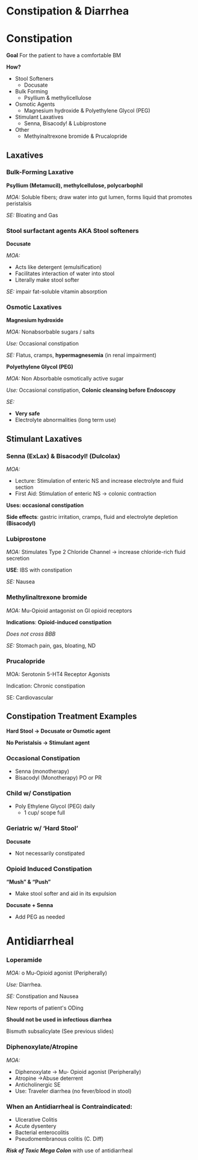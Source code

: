 # Constipation & Diarrhea
<!-- toc -->
# Constipation
**Goal**
For the patient to have a comfortable BM

**How?**
* Stool Softeners
  * Docusate
* Bulk Forming
  * Psyllium & methylicellulose
* Osmotic Agents
  * Magnesium hydroxide & Polyethylene Glycol (PEG)
* Stimulant Laxatives
  * Senna, Bisacody! & Lubiprostone
* Other
  * Methyinaltrexone bromide & Prucalopride

## Laxatives
### Bulk-Forming Laxative
**Psyllium (Metamucil), methylcellulose, polycarbophil**

*MOA:* Soluble fibers; draw water into gut lumen, forms liquid that promotes peristalsis

*SE:* Bloating and Gas

### Stool surfactant agents AKA Stool softeners
**Docusate**

*MOA:*
* Acts like detergent (emulsification)
* Facilitates interaction of water into stool
* Literally make stool softer

*SE:* impair fat-soluble vitamin absorption

### Osmotic Laxatives
**Magnesium hydroxide**

*MOA:* Nonabsorbable sugars / salts

*Use:* Occasional constipation

*SE:* Flatus, cramps, **hypermagnesemia** (in renal impairment)

**Polyethylene Glycol (PEG)**

*MOA:* Non Absorbable osmotically active sugar

*Use:* Occasional constipation, **Colonic cleansing before Endoscopy**

*SE:*
* **Very safe**
* Electrolyte abnormalities (long term use)

## Stimulant Laxatives
### Senna (ExLax) & Bisacodyl! (Dulcolax)
*MOA:*
* Lecture: Stimulation of enteric NS and increase electrolyte and fluid section
* First Aid: Stimulation of enteric NS -> colonic contraction

**Uses: occasional constipation**

**Side effects**: gastric irritation, cramps, fluid and electrolyte depletion **(Bisacodyl)**

### Lubiprostone
*MOA:* Stimulates Type 2 Chloride Channel -> increase chloride-rich fluid secretion

**USE**: IBS with constipation

*SE:* Nausea

### Methylinaltrexone bromide

*MOA:* Mu-Opioid antagonist on Gl opioid receptors

**Indications**: **Opioid-induced constipation**

*Does not cross BBB*

*SE:* Stomach pain, gas, bloating, ND

### Prucalopride
MOA: Serotonin 5-HT4 Receptor Agonists

Indication: Chronic constipation

SE: Cardiovascular

## Constipation Treatment Examples
**Hard Stool -> Docusate or Osmotic agent**

**No Peristalsis -> Stimulant agent**

### Occasional Constipation
* Senna (monotherapy)
* Bisacodyl (Monotherapy) PO or PR
### Child w/ Constipation
* Poly Ethylene Glycol (PEG) daily
  * 1 cup/ scope full
### Geriatric w/ ‘Hard Stool’
**Docusate**
* Not necessarily constipated

### Opioid Induced Constipation
**“Mush” & “Push”**
* Make stool softer and aid in its expulsion

**Docusate + Senna**
* Add PEG as needed

# Antidiarrheal

### Loperamide
*MOA:*
o Mu-Opioid agonist (Peripherally)

*Use:* Diarrhea.

*SE:* Constipation and Nausea

New reports of patient's ODing

**Should not be used in infectious diarrhea**

Bismuth subsalicylate (See previous slides)

### Diphenoxylate/Atropine
*MOA:*
* Diphenoxylate -> Mu- Opioid agonist (Peripherally)
* Atropine ->Abuse deterrent
* Anticholinergic SE
* Use: Traveler diarrhea (no fever/blood in stool)

### When an Antidiarrheal is Contraindicated:
* Ulcerative Colitis
* Acute dysentery
* Bacterial enterocolitis
* Pseudomembranous colitis (C. Diff)

***Risk of Toxic Mega Colon*** with use of antidiarrheal
